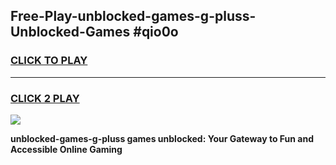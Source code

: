 
## Free-Play-unblocked-games-g-pluss-Unblocked-Games #qio0o
<h3>
<a href="https://news.freeplayer.one?title=unblocked-games-g-pluss&ref=8M">CLICK TO PLAY</a></h3>
<hr>

<h3>
<a href="https://news.freeplayer.one?title=unblocked-games-g-pluss&ref=8M">CLICK 2 PLAY</a>
  
</h3>

<a href="https://news.freeplayer.one?title=unblocked-games-g-pluss&ref=8M"><img src="https://clearcache.store/games.png"></a>


**unblocked-games-g-pluss games unblocked: Your Gateway to Fun and Accessible Online Gaming**
